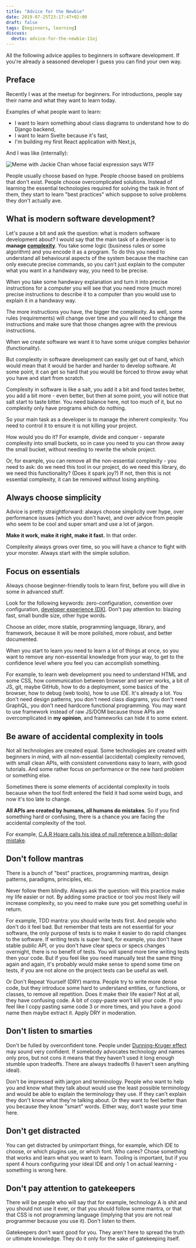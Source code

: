 ```yaml
---
title: "Advice for the Newbie"
date: 2019-07-25T23:17:47+02:00
draft: false
tags: [beginners, learning]
discuss:
  devto: advice-for-the-newbie-11oj
---
```


All the following advice applies to beginners in software development. If you're already a seasoned developer I guess you can find your own way.



## Preface

Recently I was at the meetup for beginners. For introductions, people say their name and what they want to learn today.

Examples of what people want to learn:

- I want to learn something about class diagrams to understand how to do Django backend,
- I want to learn Svelte because it's fast,
- I'm building my first React application with Next.js,

And I was like (internally):

![Meme with Jackie Chan whose facial expression says WTF](Jackie-Chan-WTF.jpg)

People usually choose based on hype. People choose based on problems that don't exist. People choose overcomplicated solutions. Instead of learning the essential technologies required for solving the task in front of them, they start to learn "best practices" which suppose to solve problems they don't actually ave.

## What is modern software development?

Let's pause a bit and ask the question: what is modern software development about? I would say that the main task of a developer is to **manage [complexity](/content/posts/complexity/index.md)**. You take some logic (business rules or some algorithm) and you encode it as a program. To do this you need to understand all behavioural aspects of the system because the machine can  only execute precise commands, so you can't just explain to the computer what you want in a handwavy way, you need to be precise.

When you take some handwavy explanation and turn it into precise instructions for a computer you will see that you need more (much more) precise instructions to describe it to a computer than you would use to explain it in a handwavy way.

The more instructions you have, the bigger the complexity. As well, some rules (requirements) will change over time and you will need to change the instructions and make sure that those changes agree with the previous instructions.

When we create software we want it to have some unique complex behavior (functionality).

But complexity in software development can easily get out of hand, which would mean that it would be harder and harder to develop software. At some point, it can get so hard that you would be forced to throw away what you have and start from scratch.

Complexity in software is like a salt, you add it a bit and food tastes better, you add a bit more - even better, but then at some point, you will notice that salt start to taste bitter. You need balance here, not too much of it, but no complexity only have programs which do nothing.

So your main task as a developer is to manage the inherent complexity. You need to control it to ensure it is not killing your project.

How would you do it? For example, divide and conquer - separate complexity into small buckets, so in case you need to you can throw away the small bucket, without needing to rewrite the whole project.

Or, for example, you can remove all the non-essential complexity - you need to ask: do we need this tool in our project, do we need this library, do we need this functionality? (Does it spark joy?) If not, then this is not essential complexity, it can be removed without losing anything.

## Always choose simplicity

Advice is pretty straightforward: always choose simplicity over hype, over performance issues (which you don't have), and over advice from people who seem to be cool and super smart and use a lot of jargon.

**Make it work, make it right, make it fast.** In that order.

Complexity always grows over time, so you will have a chance to fight with your monster. Always start with the simple solution.

## Focus on essentials

Always choose beginner-friendly tools to learn first, before you will dive in some in advanced stuff.

Look for the following keywords: zero-configuration, convention over configuration, [developer experience (DX)](/content/posts/evaluating-dx-of-a-programming-language/index.md). Don't pay attention to: blazing fast, small bundle size, other hype words.

Choose an older, more stable, programming language, library, and framework, because it will be more polished, more robust, and better documented.

When you start to learn you need to learn a lot of things at once, so you want to remove any non-essential knowledge from your way, to get to the confidence level where you feel you can accomplish something.

For example, to learn web development you need to understand HTML and some CSS, how communication between browser and server works, a bit of JS, git, maybe GitHub, how to do a deployment, some basics of the browser, how to debug (web tools), how to use IDE. It's already a lot. You don't need design patterns, you don't need class diagrams, you don't need GraphQL, you don't need hardcore functional programming. You may want to use framework instead of raw JS/DOM because those APIs are overcomplicated in **my opinion**, and frameworks can hide it to some extent.

## Be aware of accidental complexity in tools

Not all technologies are created equal. Some technologies are created with beginners in mind, with all non-essential (accidental) complexity removed, with small clean APIs, with consistent conventions easy to learn, with good tutorials. And some rather focus on performance or the new hard problem or something else.

Sometimes there is some elements of accidental complexity in tools because when the tool firdt entered the field it had some weird bugs, and now it's too late to change.

**All APIs are created by humans, all humans do mistakes**. So if you find something hard or confusing, there is a chance you are facing the accidental complexity of the tool.

For example, [C.A.R Hoare calls his idea of null reference a billion-dollar mistake](https://www.infoq.com/presentations/Null-References-The-Billion-Dollar-Mistake-Tony-Hoare/).

## Don't follow mantras

There is a bunch of "best" practices, programming mantras, design patterns, paradigms, principles, etc.

Never follow them blindly. Always ask the question: will this practice make my life easier or not. By adding some practice or tool you most likely will increase complexity, so you need to make sure you get something useful in return.

For example, TDD mantra: you should write tests first. And people who don't do it feel bad. But remember that tests are not essential for your software, the only purpose of tests is to make it easier to do rapid changes to the software. If writing tests is super hard, for example, you don't have stable public API, or you don't have clear specs or specs changes overnight, there is no benefit of tests. You will spend more time writing tests then your code. But if you feel like you need manually test the same thing again and again, it's probably would make sense to spend some time on tests, if you are not alone on the project tests can be useful as well.

Or Don't Repeat Yourself (DRY) mantra. People try to write more dense code, but they introduce some hard to understand entities, or functions, or classes, to remove all repetition. Does it make their life easier? Not at all, they have confusing code. A bit of copy-paste won't kill your code. If you feel like I copy pasting same code 3 or more times, and you have a good name then maybe extract it. Apply DRY in moderation.

## Don't listen to smarties

Don't be fulled by overconfident tone. People under [Dunning-Kruger effect](https://ed.ted.com/lessons/why-incompetent-people-think-they-re-amazing-david-dunning) may sound very confident. If somebody advocates technology and names only pros, but not cons it means that they haven't used it long enough stumble upon tradeoffs. There are always tradeoffs (I haven't seen anything ideal).

Don't be impressed with jargon and terminology. People who want to help you and know what they talk about would use the least possible terminology and would be able to explain the terminology they use. If they can't explain they don't know what they're talking about. Or they want to feel better than you because they know "smart" words. Either way, don't waste your time here.

## Don't get distracted

You can get distracted by unimportant things, for example, which IDE to choose, or which plugins use, or which font. Who cares? Chose something that works and learn what you want to learn. Tooling is important, but if you spent 4 hours configuring your ideal IDE and only 1 on actual learning -  something is wrong here.

## Don't pay attention to gatekeepers

There will be people who will say that for example, technology A is shit and you should not use it ever, or that you should follow some mantra, or that that CSS is not programming language (implying that you are not real programmer because you use it). Don't listen to them.

Gatekeepers don't want good for you. They aren't here to spread the truth or ultimate knowledge. They do it only for the sake of gatekeeping itself.
